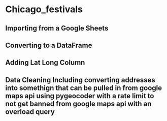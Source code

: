 # Chicago_festivals

## Importing from a Google Sheets
## Converting to a DataFrame
## Adding Lat Long Column
## Data Cleaning Including converting addresses into somethign that can be pulled in from google maps api using pygeocoder with a rate limit to not get banned from google maps api with an overload query
